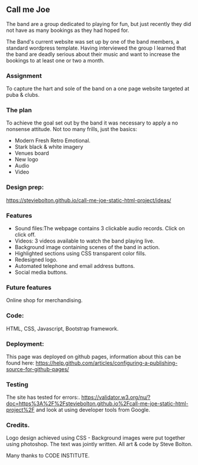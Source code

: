 ## Call me Joe
The band are a group dedicated to playing for fun, but just recently they did not have as many bookings as they had hoped for. 

The Band's current website was set up by one of the band members, a standard wordpress template.
Having interviewed the group I learned that the band are deadly serious about their music and want to increase the bookings to at least one or two a month.

### Assignment 
To capture the hart and sole of the band on a one page website targeted at puba & clubs.

### The plan
To achieve the goal set out by the band it was necessary to apply a no nonsense attitude. 
Not too many frills, just the basics: 
 
- Modern Fresh Retro Emotional.
- Stark black & white imagery 
- Venues board
- New logo
- Audio
- Video

### Design prep:
https://steviebolton.github.io/call-me-joe-static-html-project/ideas/

### Features
* Sound files:The webpage contains 3 clickable audio records. Click on click off.
* Videos: 3 videos available to watch the band playing live.
* Background image containing scenes of the band in action.
* Highlighted sections using CSS transparent color fills.
* Redesigned logo.
* Automated telephone and email address buttons.
* Social media buttons.

### Future features
Online shop for merchandising.

### Code:
HTML, CSS, Javascript, Bootstrap framework.

### Deployment:
This page was deployed on github pages, information about this can be found here:
https://help.github.com/articles/configuring-a-publishing-source-for-github-pages/

### Testing
The site has tested for errors:. 
https://validator.w3.org/nu/?doc=https%3A%2F%2Fsteviebolton.github.io%2Fcall-me-joe-static-html-project%2F
and look at using developer tools from Google.

### Credits.
Logo design achieved using CSS - Background images were put together using photoshop.
The text was jointly written.
All art & code by Steve Bolton.

Many thanks to CODE INSTITUTE.

